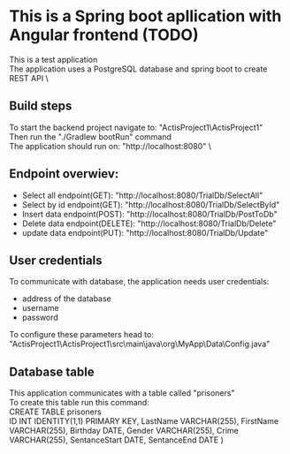# This is a Spring boot apllication with Angular frontend (TODO)
This is a test application \
The application uses a PostgreSQL database and spring boot to create REST API \


## Build steps

To start the backend project navigate to: "ActisProject1\ActisProject1" \
Then run the "./Gradlew bootRun" command \
The application should run on: "http://localhost:8080" \

## Endpoint overwiev:

<ul>
  <li>Select all endpoint(GET): "http://localhost:8080/TrialDb/SelectAll"</li>
  <li>Select by id endpoint(GET): "http://localhost:8080/TrialDb/SelectById"</li>
  <li>Insert data endpoint(POST): "http://localhost:8080/TrialDb/PostToDb"</li>
  <li>Delete data endpoint(DELETE): "http://localhost:8080/TrialDb/Delete"</li>
  <li>update data endpoint(PUT): "http://localhost:8080/TrialDb/Update"</li>
</ul>

## User credentials
To communicate with database, the application needs user credentials: 
<ul>
  <li>address of the database</li>
  <li>username</li>
  <li>password</li>
</ul>
To configure these parameters head to: "ActisProject1\ActisProject1\src\main\java\org\MyApp\Data\Config.java" 

## Database table
This application communicates with a table called "prisoners" \
To create this table run this command: \
	CREATE TABLE prisoners  
		ID INT IDENTITY(1,1) PRIMARY KEY, 
		LastName VARCHAR(255), 
		FirstName VARCHAR(255), 
		Birthday DATE, 
		Gender VARCHAR(255), 
		Crime VARCHAR(255), 
		SentanceStart DATE, 
		SentanceEnd DATE 
	)
